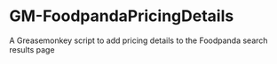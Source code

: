 # GM-FoodpandaPricingDetails
A Greasemonkey script to add pricing details to the Foodpanda search results page
